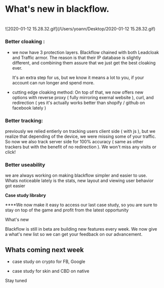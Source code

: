 # What's new in blackflow.

# 

![2020-01-12 15.28.32.gif](/Users/yoann/Desktop/2020-01-12 15.28.32.gif)

### Better cloaking :

- we now have 3 protection layers. Blackflow chained with both Leadcloak and Traffic armor. The reason is that their IP database is slightly different, and combining them assure that we just get the best cloaking ever.
  
  It's an extra step for us, but we know it means a lot to you, if your account can run longer and spend more.

- cutting edge cloaking method: On top of that, we now offers new options with reverse proxy ( fully mirroring exernal website ), curl, and redirection ( yes it's actually works better than shopify / github on facebook lately )

### Better tracking:

previously we relied entierly on tracking users client side ( with js ), but we realize that depending of the device, we were missing some of your traffic. So now we also track server side for 100% accuracy ( same as other trackers but with the benefit of no redirection ). We won't miss any visits or click! 

### Better useability

we are always working on making blackflow simpler and easier to use. Whats noticeable lately is the stats, new layout and viewing user behavior got easier

**Case study librabry**

****We now make it easy to access our last case study, so you are sure to stay on top of the game and profit from the latest opportunity

What's new 

Blackflow is still in beta are building new features every week. We now give a what's new list so we can get your feedback on our advancement.

## Whats coming next week

- case study on crypto for FB, Google

- case study for skin and CBD on native

Stay tuned
